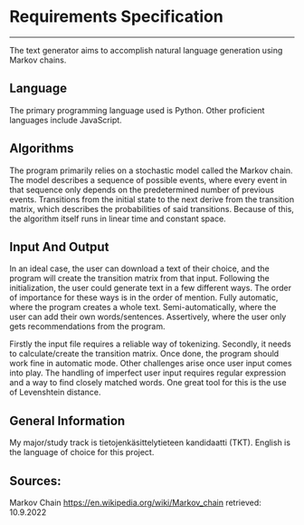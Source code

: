 # Requirements Specification

---

The text generator aims to accomplish natural language generation using Markov chains.

## Language

The primary programming language used is Python. Other proficient languages include JavaScript. 

## Algorithms

The program primarily relies on a stochastic model called the Markov chain. The model describes a sequence of possible events, where every event in that sequence only depends on the predetermined number of previous events. Transitions from the initial state to the next derive from the transition matrix, which describes the probabilities of said transitions. Because of this, the algorithm itself runs in linear time and constant space.

## Input And Output

In an ideal case, the user can download a text of their choice, and the program will create the transition matrix from that input. Following the initialization, the user could generate text in a few different ways. The order of importance for these ways is in the order of mention. Fully automatic, where the program creates a whole text. Semi-automatically, where the user can add their own words/sentences. Assertively, where the user only gets recommendations from the program.

Firstly the input file requires a reliable way of tokenizing. Secondly, it needs to calculate/create the transition matrix. Once done, the program should work fine in automatic mode. Other challenges arise once user input comes into play. The handling of imperfect user input requires regular expression and a way to find closely matched words. One great tool for this is the use of Levenshtein distance.

## General Information
My major/study track is tietojenkäsittelytieteen kandidaatti (TKT).
English is the language of choice for this project.

## Sources:

Markov Chain
https://en.wikipedia.org/wiki/Markov_chain
retrieved: 10.9.2022